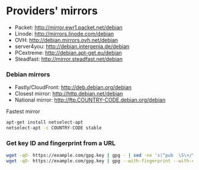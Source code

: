 # Providers' mirrors

- Packet:            http://mirror.ewr1.packet.net/debian
- Linode:            http://mirrors.linode.com/debian
- OVH:               http://debian.mirrors.ovh.net/debian
- server4you:        http://debian.intergenia.de/debian
- PCextreme:         http://debian.apt-get.eu/debian
- Steadfast:         http://mirror.steadfast.net/debian

### Debian mirrors

- Fastly/CloudFront: http://deb.debian.org/debian
- Closest mirror:    http://http.debian.net/debian
- National mirror:   http://ftp.COUNTRY-CODE.debian.org/debian

Fastest mirror

```bash
apt-get install netselect-apt
netselect-apt -c COUNTRY-CODE stable
```

### Get key ID and fingerprint from a URL

```bash
wget -qO- https://example.com/gpg.key | gpg - | sed -ne 's|^pub  \S\+/\(\S\+\) .*$|\1|p'
wget -qO- https://example.com/gpg.key | gpg --with-fingerprint --with-colons - | sed -ne 's|^fpr:::::::::\([0-9A-F]\+\):$|\1|p'
```
